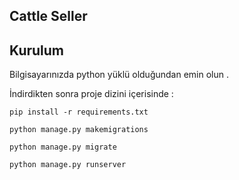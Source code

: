 ## Cattle Seller
## Kurulum

Bilgisayarınızda python yüklü olduğundan emin olun .

İndirdikten sonra proje dizini içerisinde : 

```
pip install -r requirements.txt

python manage.py makemigrations

python manage.py migrate

python manage.py runserver

```